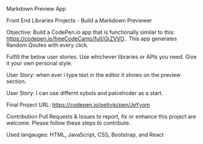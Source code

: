 Markdown Preview App

Front End Libraries Projects - Build a Markdown Previewer

Objective: Build a CodePen.io app that is functionally similar to this: https://codepen.io/freeCodeCamp/full/GrZVVO.. This app generates Random Qoutes with every click.

Fulfill the below user stories. Use whichever libraries or APIs you need. Give it your own personal style.

User Story: when ever i type text in the editor it shows on the preview section.

User Story: I can use differnt sybols and palcehoder as a start.

Final Project URL: https://codepen.io/petivip/pen/JeYyom

Contribution Pull Requests & Issues to report, fix or enhance this project are welcome. Please follow these steps to contribute.

Used langauges: HTML, JavaScript, CSS, Bootstrap, and React
